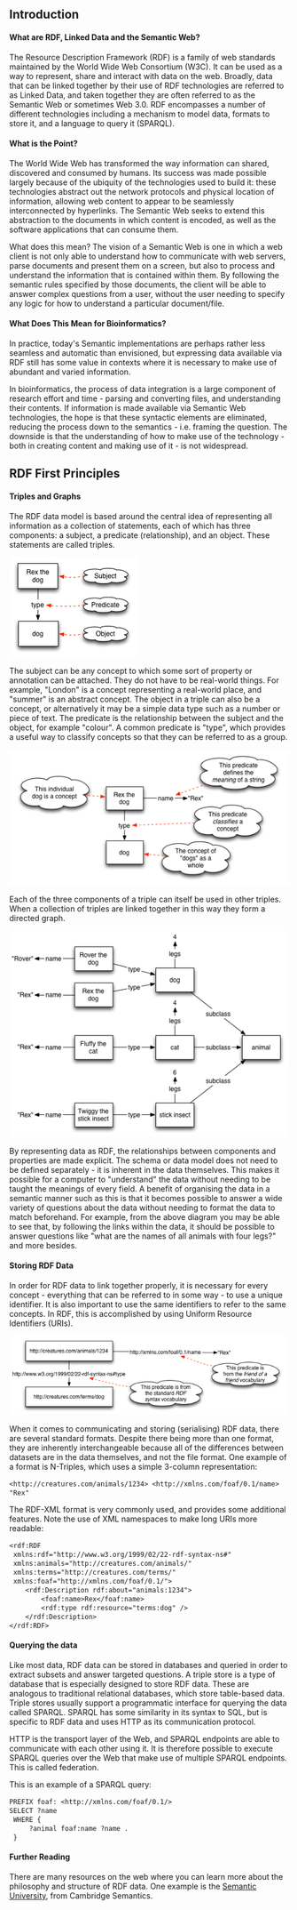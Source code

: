 ## Introduction  

#### What are RDF, Linked Data and the Semantic Web?
The Resource Description Framework (RDF) is a family of web standards maintained by the World Wide Web Consortium (W3C). It can be used as a way to represent, share and interact with data on the web. Broadly, data that can be linked together by their use of RDF technologies are referred to as Linked Data, and taken together they are often referred to as the Semantic Web or sometimes Web 3.0. RDF encompasses a number of different technologies including a mechanism to model data, formats to store it, and a language to query it (SPARQL).

#### What is the Point?
The World Wide Web has transformed the way information can shared, discovered and consumed by humans. Its success was made possible largely because of the ubiquity of the technologies used to build it: these technologies abstract out the network protocols and physical location of information, allowing web content to appear to be seamlessly interconnected by hyperlinks. The Semantic Web seeks to extend this abstraction to the documents in which content is encoded, as well as the software applications that can consume them.

What does this mean? The vision of a Semantic Web is one in which a web client is not only able to understand how to communicate with web servers, parse documents and present them on a screen, but also to process and understand the information that is contained within them. By following the semantic rules specified by those documents, the client will be able to answer complex questions from a user, without the user needing to specify any logic for how to understand a particular document/file.

#### What Does This Mean for Bioinformatics?
In practice, today's Semantic implementations are perhaps rather less seamless and automatic than envisioned, but expressing data available via RDF still has some value in contexts where it is necessary to make use of abundant and varied information.

In bioinformatics, the process of data integration is a large component of research effort and time - parsing and converting files, and understanding their contents. If information is made available via Semantic Web technologies, the hope is that these syntactic elements are eliminated, reducing the process down to the semantics - i.e. framing the question. The downside is that the understanding of how to make use of the technology - both in creating content and making use of it - is not widespread.

## RDF First Principles

#### Triples and Graphs

The RDF data model is based around the central idea of representing all information as a collection of statements, each of which has three components: a subject, a predicate (relationship), and an object. These statements are called triples.

![Diagram of an RDF statement](https://github.com/EBISPOT/RDF-platform/blob/gh-pages/static/introduction/example1.png?raw=true)


The subject can be any concept to which some sort of property or annotation can be attached. They do not have to be real-world things. For example, "London" is a concept representing a real-world place, and "summer" is an abstract concept. The object in a triple can also be a concept, or alternatively it may be a simple data type such as a number or piece of text. The predicate is the relationship between the subject and the object, for example "colour". A common predicate is "type", which provides a useful way to classify concepts so that they can be referred to as a group.

![Diagram of an RDF statement example2](https://github.com/EBISPOT/RDF-platform/blob/gh-pages/static/introduction/example2.png?raw=true)

Each of the three components of a triple can itself be used in other triples. When a collection of triples are linked together in this way they form a directed graph.

![Diagram showing a more complex example of an RDF graph](https://github.com/EBISPOT/RDF-platform/blob/gh-pages/static/introduction/example3.png?raw=true)

By representing data as RDF, the relationships between components and properties are made explicit. The schema or data model does not need to be defined separately - it is inherent in the data themselves. This makes it possible for a computer to "understand" the data without needing to be taught the meanings of every field. A benefit of organising the data in a semantic manner such as this is that it becomes possible to answer a wide variety of questions about the data without needing to format the data to match beforehand. For example, from the above diagram you may be able to see that, by following the links within the data, it should be possible to answer questions like "what are the names of all animals with four legs?" and more besides.

#### Storing RDF Data

In order for RDF data to link together properly, it is necessary for every concept - everything that can be referred to in some way - to use a unique identifier. It is also important to use the same identifiers to refer to the same concepts. In RDF, this is accomplished by using Uniform Resource Identifiers (URIs).

![Diagram showing the use of URIs in RDF data](https://github.com/EBISPOT/RDF-platform/blob/gh-pages/static/introduction/example4.png?raw=true)

When it comes to communicating and storing (serialising) RDF data, there are several standard formats. Despite there being more than one format, they are inherently interchangeable because all of the differences between datasets are in the data themselves, and not the file format. One example of a format is N-Triples, which uses a simple 3-column representation:

```
<http://creatures.com/animals/1234> <http://xmlns.com/foaf/0.1/name> "Rex"
```
 

The RDF-XML format is very commonly used, and provides some additional features. Note the use of XML namespaces to make long URIs more readable:

```
<rdf:RDF
 xmlns:rdf="http://www.w3.org/1999/02/22-rdf-syntax-ns#"
 xmlns:animals="http://creatures.com/animals/"
 xmlns:terms="http://creatures.com/terms/"
 xmlns:foaf="http://xmlns.com/foaf/0.1/">
    <rdf:Description rdf:about="animals:1234">
        <foaf:name>Rex</foaf:name>
        <rdf:type rdf:resource="terms:dog" />
    </rdf:Description>
</rdf:RDF>
```

#### Querying the data

Like most data, RDF data can be stored in databases and queried in order to extract subsets and answer targeted questions. A triple store is a type of database that is especially designed to store RDF data. These are analogous to traditional relational databases, which store table-based data. Triple stores usually support a programmatic interface for querying the data called SPARQL. SPARQL has some similarity in its syntax to SQL, but is specific to RDF data and uses HTTP as its communication protocol.

HTTP is the transport layer of the Web, and SPARQL endpoints are able to communicate with each other using it. It is therefore possible to execute SPARQL queries over the Web that make use of multiple SPARQL endpoints. This is called federation.

This is an example of a SPARQL query:

```
PREFIX foaf: <http://xmlns.com/foaf/0.1/>
SELECT ?name
 WHERE {
     ?animal foaf:name ?name .
 }
```

#### Further Reading 
There are many resources on the web where you can learn more about the philosophy and structure of RDF data. One example is the  [Semantic University](http://www.cambridgesemantics.com/semantic-university/getting-started-semantics), from Cambridge Semantics.


